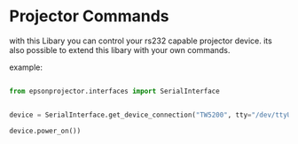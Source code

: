 # Projector Commands

with this Libary you can control your rs232 capable projector device.
its also possible to extend this libary with your own commands.


example:
```python

from epsonprojector.interfaces import SerialInterface 


device = SerialInterface.get_device_connection("TW5200", tty="/dev/ttyUSB0")

device.power_on())

```